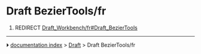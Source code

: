 # Draft BezierTools/fr
1.  REDIRECT [Draft_Workbench/fr#Draft_BezierTools](Draft_Workbench/fr#Draft_BezierTools.md)



---
⏵ [documentation index](../README.md) > [Draft](Draft_Workbench.md) > Draft BezierTools/fr
